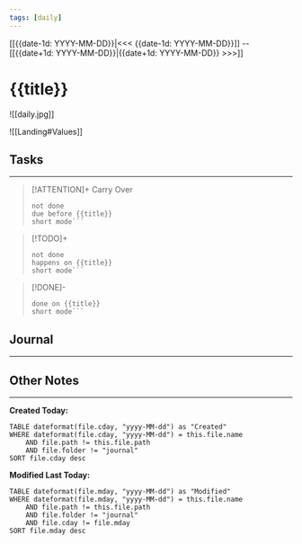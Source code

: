 ```yaml
---
tags: [daily]
---
```

[[{{date-1d: YYYY-MM-DD}}|<<< {{date-1d: YYYY-MM-DD}}]]  --  [[{{date+1d: YYYY-MM-DD}}|{{date+1d: YYYY-MM-DD}} >>>]]
# {{title}}
![[daily.jpg]]

![[Landing#Values]]
## Tasks
---

> [!ATTENTION]+ Carry Over
> ```tasks
> not done
> due before {{title}}
> short mode```

> [!TODO]+
> ```tasks
> not done
> happens on {{title}}
> short mode```

> [!DONE]-
> ```tasks
> done on {{title}}
> short mode```

## Journal
---



## Other Notes
---


**Created Today:**
```dataview
TABLE dateformat(file.cday, "yyyy-MM-dd") as "Created"
WHERE dateformat(file.cday, "yyyy-MM-dd") = this.file.name 
	AND file.path != this.file.path
	AND file.folder != "journal"
SORT file.cday desc 
```

**Modified Last Today:**
```dataview
TABLE dateformat(file.mday, "yyyy-MM-dd") as "Modified"
WHERE dateformat(file.mday, "yyyy-MM-dd") = this.file.name 
	AND file.path != this.file.path
	AND file.folder != "journal"
	AND file.cday != file.mday
SORT file.mday desc 
```